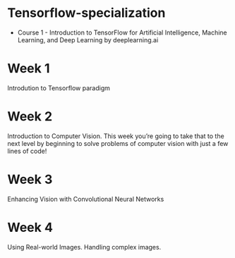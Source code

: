 # Tensorflow-specialization

- Course 1 - Introduction to TensorFlow for Artificial Intelligence, Machine Learning, and Deep Learning by deeplearning.ai


# Week 1

Introdution to Tensorflow paradigm

# Week 2

Introduction to Computer Vision. This week you’re going to take that to the next level by beginning to solve problems of computer vision with just a few lines of code! 

# Week 3

Enhancing Vision with Convolutional Neural Networks

# Week 4

Using Real-world Images. Handling complex images.







